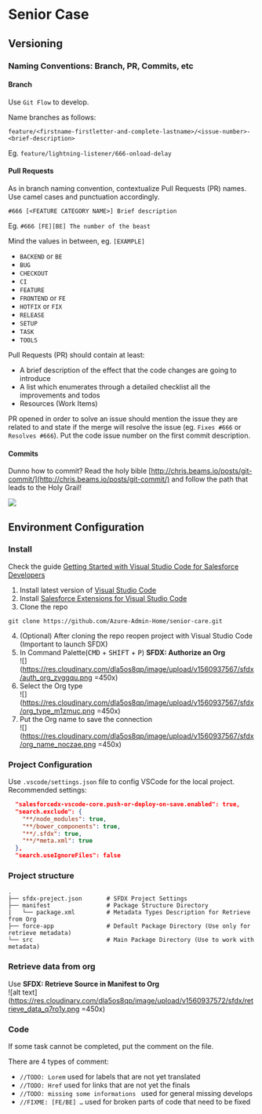 # Senior Case

## Versioning

### Naming Conventions: Branch, PR, Commits, etc

#### Branch

Use `Git Flow` to develop.

Name branches as follows:

```text
feature/<firstname-firstletter-and-complete-lastname>/<issue-number>-<brief-description>
```

Eg. `feature/lightning-listener/666-onload-delay`

#### Pull Requests

As in branch naming convention, contextualize Pull Requests (PR) names. Use camel cases and punctuation accordingly.

```text
#666 [<FEATURE CATEGORY NAME>] Brief description
```

Eg. `#666 [FE][BE] The number of the beast`

Mind the values in between, eg. `[EXAMPLE]`

- `BACKEND` or `BE`
- `BUG`
- `CHECKOUT`
- `CI`
- `FEATURE`
- `FRONTEND` or `FE`
- `HOTFIX` or `FIX`
- `RELEASE`
- `SETUP`
- `TASK`
- `TOOLS`
<!-- - `RETURNS` -->
<!-- - `BLOG` -->
<!-- - `JOBS` -->
<!-- - `MYACCOUNT` -->
<!-- - `PDP` -->
<!-- - `SEARCH` -->

Pull Requests (PR) should contain at least:

- A brief description of the effect that the code changes are going to introduce
- A list which enumerates through a detailed checklist all the improvements and todos
- Resources (Work Items)

PR opened in order to solve an issue should mention the issue they are related to and state if the merge will resolve the issue (eg. `Fixes #666` or `Resolves #666`). Put the code issue number on the first commit description.

#### Commits

Dunno how to commit? Read the holy bible [http://chris.beams.io/posts/git-commit/](http://chris.beams.io/posts/git-commit/) and follow the path that leads to the Holy Grail!

![](https://imgs.xkcd.com/comics/git_commit_2x.png)

## Environment Configuration

### Install

Check the guide [Getting Started with Visual Studio Code for Salesforce Developers](https://forcedotcom.github.io/salesforcedx-vscode/articles/getting-started/install)

1. Install latest version of [Visual Studio Code](https://code.visualstudio.com/Download)
2. Install [Salesforce Extensions for Visual Studio Code](https://marketplace.visualstudio.com/items?itemName=salesforce.salesforcedx-vscode)
3. Clone the repo
```
git clone https://github.com/Azure-Admin-Home/senior-care.git
```
4. (Optional) After cloning the repo reopen project with Visual Studio Code (Important to launch SFDX)
5. In Command Palette(<kbd>CMD</kbd> + <kbd>SHIFT</kbd> + <kbd>P</kbd>) **SFDX: Authorize an Org**\
![](https://res.cloudinary.com/dla5os8qp/image/upload/v1560937567/sfdx/auth_org_zvggqu.png =450x)
6. Select the Org type\
![](https://res.cloudinary.com/dla5os8qp/image/upload/v1560937567/sfdx/org_type_m1zmuc.png =450x)
7. Put the Org name to save the connection\
![](https://res.cloudinary.com/dla5os8qp/image/upload/v1560937567/sfdx/org_name_noczae.png =450x)

### Project Configuration

Use `.vscode/settings.json` file to config VSCode for the local project. Recommended settings:

```json
  "salesforcedx-vscode-core.push-or-deploy-on-save.enabled": true,
  "search.exclude": {
    "**/node_modules": true,
    "**/bower_components": true,
    "**/.sfdx": true,
    "**/*meta.xml": true
  },
  "search.useIgnoreFiles": false
```

### Project structure

    .
    ├── sfdx-preject.json       # SFDX Project Settings
    ├── manifest                # Package Structure Directory
    |   └── package.xml         # Metadata Types Description for Retrieve from Org
    ├── force-app               # Default Package Directory (Use only for retrieve metadata)
    └── src                     # Main Package Directory (Use to work with metadata)

### Retrieve data from org

Use **SFDX: Retrieve Source in Manifest to Org**\
![alt text](https://res.cloudinary.com/dla5os8qp/image/upload/v1560937572/sfdx/retrieve_data_q7ro1y.png =450x)

### Code

If some task cannot be completed, put the comment on the file.

There are 4 types of comment:

- `//TODO: Lorem` used for labels that are not yet translated
- `//TODO: Href` used for links that are not yet the finals
- `//TODO: missing some informations ` used for general missing develops
- `//FIXME: [FE/BE] …` used for broken parts of code that need to be fixed
